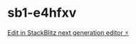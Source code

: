 # sb1-e4hfxv

[Edit in StackBlitz next generation editor ⚡️](https://stackblitz.com/~/github.com/Poornima1029/sb1-e4hfxv)